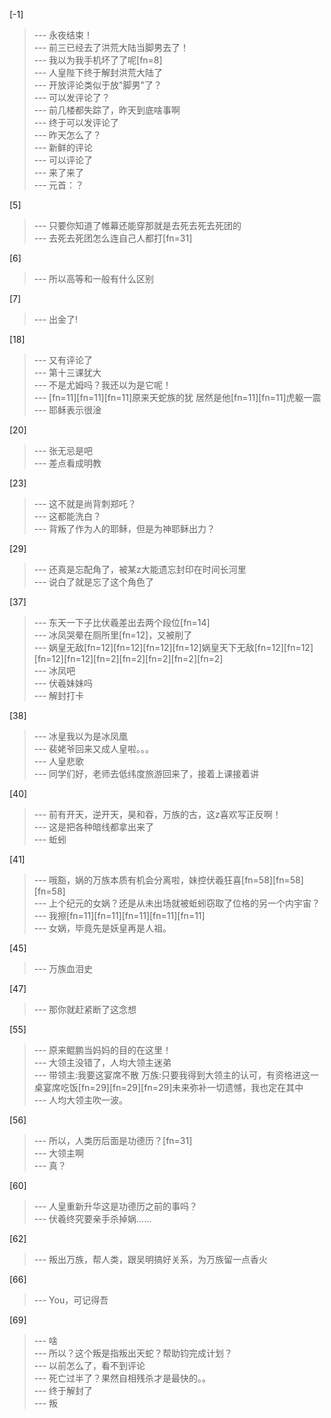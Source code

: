 
[-1] 
>--- 永夜结束！<br>
>--- 前三已经去了洪荒大陆当脚男去了！<br>
>--- 我以为我手机坏了了呢[fn=8]<br>
>--- 人皇陛下终于解封洪荒大陆了<br>
>--- 开放评论类似于放"脚男"了？<br>
>--- 可以发评论了？<br>
>--- 前几楼都失踪了，昨天到底啥事啊<br>
>--- 终于可以发评论了<br>
>--- 昨天怎么了？<br>
>--- 新鲜的评论<br>
>--- 可以评论了<br>
>--- 来了来了<br>
>--- 元首：？<br>

[5] 
>--- 只要你知道了帷幕还能穿那就是去死去死去死团的<br>
>--- 去死去死团怎么连自己人都打[fn=31]<br>

[6] 
>--- 所以高等和一般有什么区别<br>

[7] 
>--- 出金了!<br>

[18] 
>--- 又有评论了<br>
>--- 第十三课犹大<br>
>--- 不是尤姆吗？我还以为是它呢！<br>
>--- [fn=11][fn=11][fn=11]原来天蛇族的犹  居然是他[fn=11][fn=11]虎躯一震<br>
>--- 耶稣表示很淦<br>

[20] 
>--- 张无忌是吧<br>
>--- 差点看成明教<br>

[23] 
>--- 这不就是尚背刺郑吒？<br>
>--- 这都能洗白？<br>
>--- 背叛了作为人的耶稣，但是为神耶稣出力？<br>

[29] 
>--- 还真是忘配角了，被某z大能遗忘封印在时间长河里<br>
>--- 说白了就是忘了这个角色了<br>

[37] 
>--- 东天一下子比伏羲差出去两个段位[fn=14]<br>
>--- 冰凤哭晕在厕所里[fn=12]，又被削了<br>
>--- 娲皇无敌[fn=12][fn=12][fn=12][fn=12]娲皇天下无敌[fn=12][fn=12][fn=12][fn=12][fn=2][fn=2][fn=2][fn=2][fn=2]<br>
>--- 冰凤吧<br>
>--- 伏羲妹妹吗<br>
>--- 解封打卡<br>

[38] 
>--- 冰皇我以为是冰凤凰<br>
>--- 裴姥爷回来又成人皇啦。。。<br>
>--- 人皇悲歌<br>
>--- 同学们好，老师去低纬度旅游回来了，接着上课接着讲<br>

[40] 
>--- 前有开天，逆开天，昊和昋，万族的古，这z喜欢写正反啊！<br>
>--- 这是把各种暗线都拿出来了<br>
>--- 蚯蚓<br>

[41] 
>--- 哦豁，娲的万族本质有机会分离啦，妹控伏羲狂喜[fn=58][fn=58][fn=58]<br>
>--- 上个纪元的女娲？还是从未出场就被蚯蚓窃取了位格的另一个内宇宙？<br>
>--- 我擦[fn=11][fn=11][fn=11][fn=11][fn=11]<br>
>--- 女娲，毕竟先是妖皇再是人祖。<br>

[45] 
>--- 万族血泪史<br>

[47] 
>--- 那你就赶紧断了这念想<br>

[55] 
>--- 原来鲲鹏当妈妈的目的在这里！<br>
>--- 大领主没错了，人均大领主迷弟<br>
>--- 带领主:我要这宴席不散      万族:只要我得到大领主的认可，有资格进这一桌宴席吃饭[fn=29][fn=29][fn=29]未来弥补一切遗憾，我也定在其中<br>
>--- 人均大领主吹一波。<br>

[56] 
>--- 所以，人类历后面是功德历？[fn=31]<br>
>--- 大领主啊<br>
>--- 真？<br>

[60] 
>--- 人皇重新升华这是功德历之前的事吗？<br>
>--- 伏羲终究要亲手杀掉娲……<br>

[62] 
>--- 叛出万族，帮人类，跟吴明搞好关系，为万族留一点香火<br>

[66] 
>--- You，可记得吾<br>

[69] 
>--- 啥<br>
>--- 所以？这个叛是指叛出天蛇？帮助钧完成计划？<br>
>--- 以前怎么了，看不到评论<br>
>--- 死亡过半了？果然自相残杀才是最快的。。<br>
>--- 终于解封了<br>
>--- 叛<br>
